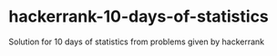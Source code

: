 # hackerrank-10-days-of-statistics
Solution for 10 days of statistics from problems given by hackerrank
